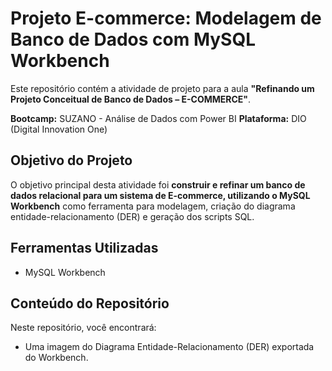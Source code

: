 # Projeto E-commerce: Modelagem de Banco de Dados com MySQL Workbench

Este repositório contém a atividade de projeto para a aula **"Refinando um Projeto Conceitual de Banco de Dados – E-COMMERCE"**.

**Bootcamp:** SUZANO - Análise de Dados com Power BI
**Plataforma:** DIO (Digital Innovation One)

## Objetivo do Projeto

O objetivo principal desta atividade foi **construir e refinar um banco de dados relacional para um sistema de E-commerce, utilizando o MySQL Workbench** como ferramenta para modelagem, criação do diagrama entidade-relacionamento (DER) e geração dos scripts SQL.

## Ferramentas Utilizadas

* MySQL Workbench

## Conteúdo do Repositório

Neste repositório, você encontrará:

* Uma imagem do Diagrama Entidade-Relacionamento (DER) exportada do Workbench.
